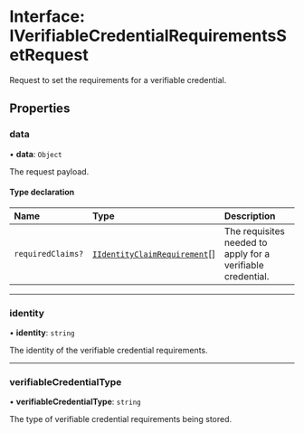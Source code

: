 # Interface: IVerifiableCredentialRequirementsSetRequest

Request to set the requirements for a verifiable credential.

## Properties

### data

• **data**: `Object`

The request payload.

#### Type declaration

| Name | Type | Description |
| :------ | :------ | :------ |
| `requiredClaims?` | [`IIdentityClaimRequirement`](IIdentityClaimRequirement.md)[] | The requisites needed to apply for a verifiable credential. |

___

### identity

• **identity**: `string`

The identity of the verifiable credential requirements.

___

### verifiableCredentialType

• **verifiableCredentialType**: `string`

The type of verifiable credential requirements being stored.
